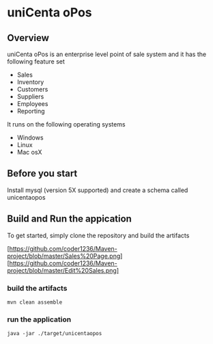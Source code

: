 # uniCenta oPos

## Overview

uniCenta oPos is an enterprise level point of sale system and it has the following feature set

* Sales
* Inventory
* Customers
* Suppliers
* Employees
* Reporting

It runs on the following operating systems

* Windows
* Linux
* Mac osX

## Before you start
Install mysql (version 5X supported) and create a schema called unicentaopos
## Build and Run the appication
To get started, simply clone the repository and build the artifacts

[https://github.com/coder1236/Maven-project/blob/master/Sales%20Page.png]
[https://github.com/coder1236/Maven-project/blob/master/Edit%20Sales.png]

### build the artifacts
```
mvn clean assemble
```
### run the application
```
java -jar ./target/unicentaopos
```




